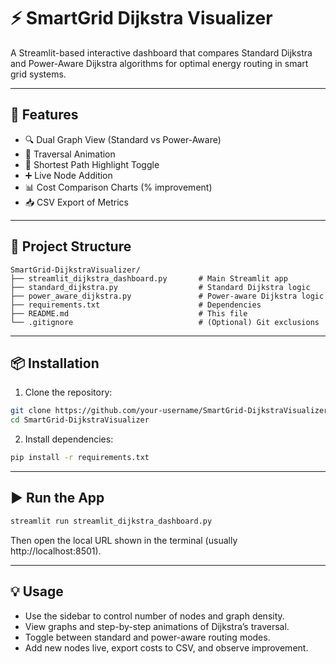 # ⚡ SmartGrid Dijkstra Visualizer

A Streamlit-based interactive dashboard that compares Standard Dijkstra and Power-Aware Dijkstra algorithms for optimal energy routing in smart grid systems.

---

## 🚀 Features

- 🔍 Dual Graph View (Standard vs Power-Aware)
- 🧭 Traversal Animation
- 🔁 Shortest Path Highlight Toggle
- ➕ Live Node Addition
- 📊 Cost Comparison Charts (% improvement)
- 📥 CSV Export of Metrics

---

## 📁 Project Structure

```
SmartGrid-DijkstraVisualizer/
├── streamlit_dijkstra_dashboard.py       # Main Streamlit app
├── standard_dijkstra.py                  # Standard Dijkstra logic
├── power_aware_dijkstra.py               # Power-aware Dijkstra logic
├── requirements.txt                      # Dependencies
├── README.md                             # This file
└── .gitignore                            # (Optional) Git exclusions
```

---

## 📦 Installation

1. Clone the repository:

```bash
git clone https://github.com/your-username/SmartGrid-DijkstraVisualizer.git
cd SmartGrid-DijkstraVisualizer
```

2. Install dependencies:

```bash
pip install -r requirements.txt
```

---

## ▶️ Run the App

```bash
streamlit run streamlit_dijkstra_dashboard.py
```

Then open the local URL shown in the terminal (usually http://localhost:8501).

---

## 💡 Usage

- Use the sidebar to control number of nodes and graph density.
- View graphs and step-by-step animations of Dijkstra’s traversal.
- Toggle between standard and power-aware routing modes.
- Add new nodes live, export costs to CSV, and observe improvement.
